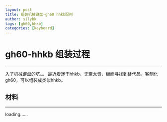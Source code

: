 ```yaml
---
layout: post
title: 组装机械键盘-gh60 hhkb配列
author: silybk
tags: [gh60,hhkb]
categories: [keyboard]
---
```

# gh60-hhkb 组装过程
***

入了机械键盘的坑。。
最近着迷于hhkb，无奈太贵，继而寻找到替代品，客制化gh60，可以组装成类似hhkb。

## 材料
***
loading......
